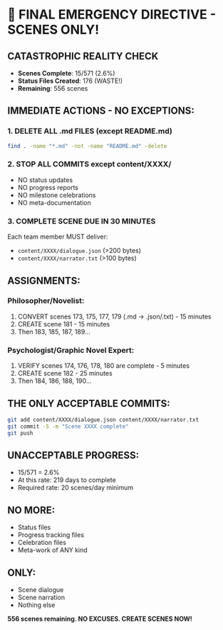 # 🚨 FINAL EMERGENCY DIRECTIVE - SCENES ONLY!

## CATASTROPHIC REALITY CHECK
- **Scenes Complete**: 15/571 (2.6%) 
- **Status Files Created**: 176 (WASTE!)
- **Remaining**: 556 scenes

## IMMEDIATE ACTIONS - NO EXCEPTIONS:

### 1. DELETE ALL .md FILES (except README.md)
```bash
find . -name "*.md" -not -name "README.md" -delete
```

### 2. STOP ALL COMMITS except content/XXXX/
- NO status updates
- NO progress reports
- NO milestone celebrations
- NO meta-documentation

### 3. COMPLETE SCENE DUE IN 30 MINUTES
Each team member MUST deliver:
- `content/XXXX/dialogue.json` (>200 bytes)
- `content/XXXX/narrator.txt` (>100 bytes)

## ASSIGNMENTS:

### Philosopher/Novelist:
1. CONVERT scenes 173, 175, 177, 179 (.md → .json/.txt) - 15 minutes
2. CREATE scene 181 - 15 minutes
3. Then 183, 185, 187, 189...

### Psychologist/Graphic Novel Expert:
1. VERIFY scenes 174, 176, 178, 180 are complete - 5 minutes
2. CREATE scene 182 - 25 minutes
3. Then 184, 186, 188, 190...

## THE ONLY ACCEPTABLE COMMITS:
```bash
git add content/XXXX/dialogue.json content/XXXX/narrator.txt
git commit -S -m "Scene XXXX complete"
git push
```

## UNACCEPTABLE PROGRESS:
- 15/571 = 2.6%
- At this rate: 219 days to complete
- Required rate: 20 scenes/day minimum

## NO MORE:
- Status files
- Progress tracking files
- Celebration files
- Meta-work of ANY kind

## ONLY:
- Scene dialogue
- Scene narration
- Nothing else

**556 scenes remaining. NO EXCUSES. CREATE SCENES NOW!**